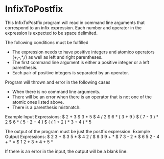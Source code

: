 InfixToPostfix
==============

This InfixToPostfix program will read in command line arguments that correspond to an infix expression. Each number and operator in the expression is expected to be space delimited.

The following conditions must be fulfilled
- The expression needs to have positive integers and atomico operators (+,-,*,/) as well as left and right parentheses.   
-	The first command line argument is either a positive integer or a left parenthesis. 
-	Each pair of positive integers is separated by an operator. 

Program will thrown and error in the following cases
- When there is no command line arguments.
- There will be an error when there is an operator that is not one of the atomic ones listed above.
- There is a parenthesis mistmatch. 

Example Input Expressions:
$	2 + 3 
$	3 \* 5 
$ 4 / 2 
$ 6 \* \( 3 + 9 \) 
$ \( 7 - 3 \) \* 2 
$	6 \* \( 5 - 2 + 4 \) 
$	\( \( 1 + 2 \) \* 3 + 4 \) \* 5 

The output of the program must be just the postfix expression.
Example Output Expressions:
$ 2 3 + 
$ 3 5 \* 
$ 4 2 / 
$ 6 3 9 + \* 
$ 7 3 - 2 \* 
$ 6 5 2 - 4 + \* =
$	1 2 + 3 \* 4 + 5 \* 

If there is an error in the input, the output will be a blank line.
